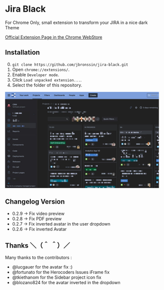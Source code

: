 Jira Black
===========================

For Chrome Only, small extension to transform your JIRA in a nice dark Theme

[Official Extension Page in the Chrome WebStore](https://chrome.google.com/webstore/detail/jira-black-dark-mode/kceiicckemdanfancjeiddjkedhdicgo)

Installation
------------

0. `git clone https://github.com/jbronssin/jira-black.git`
1. Open `chrome://extensions/`.
2. Enable `Developer mode`.
3. Click `Load unpacked extension...`.
4. Select the folder of this repository.

![Screenshot](/source/screenshot.jpg)

**Changelog Version**
------------

- 0.2.9 -> Fix video preview
- 0.2.8 -> Fix PDF preview
- 0.2.7 -> Fix inverted avatar in the user dropdown
- 0.2.6 -> Fix inverted Avatar

**Thanks** ＼（＾ ＾）／
------------

Many thanks to the contributors :

- @lucgauer for the avatar fix :)
- @fortunato for the Herocoders Issues iFrame fix
- @tkiethanom for the Sidebar project icon fix
- @blozano824 for the avatar inverted in the dropdown
